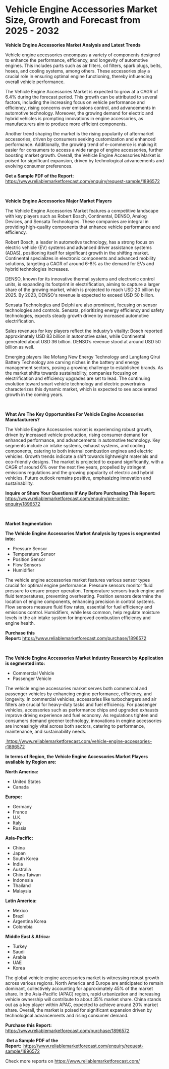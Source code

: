 <p><h1>Vehicle Engine Accessories Market Size, Growth and Forecast from 2025 - 2032</h1></p><p><strong>Vehicle Engine Accessories Market Analysis and Latest Trends</strong></p>
<p><p>Vehicle engine accessories encompass a variety of components designed to enhance the performance, efficiency, and longevity of automotive engines. This includes parts such as air filters, oil filters, spark plugs, belts, hoses, and cooling systems, among others. These accessories play a crucial role in ensuring optimal engine functioning, thereby influencing overall vehicle performance.</p><p>The Vehicle Engine Accessories Market is expected to grow at a CAGR of 6.4% during the forecast period. This growth can be attributed to several factors, including the increasing focus on vehicle performance and efficiency, rising concerns over emissions control, and advancements in automotive technology. Moreover, the growing demand for electric and hybrid vehicles is prompting innovations in engine accessories, as manufacturers aim to produce more efficient components.</p><p>Another trend shaping the market is the rising popularity of aftermarket accessories, driven by consumers seeking customization and enhanced performance. Additionally, the growing trend of e-commerce is making it easier for consumers to access a wide range of engine accessories, further boosting market growth. Overall, the Vehicle Engine Accessories Market is poised for significant expansion, driven by technological advancements and evolving consumer preferences.</p></p>
<p><strong>Get a Sample PDF of the Report:&nbsp;</strong> <a href="https://www.reliablemarketforecast.com/enquiry/request-sample/1896572?utm_campaign=2195&utm_medium=2&utm_source=Github&utm_content=ia&utm_term=13022025&utm_id=vehicle-engine-accessories">https://www.reliablemarketforecast.com/enquiry/request-sample/1896572</a></p>
<p>&nbsp;</p>
<p><strong>Vehicle Engine Accessories Major Market Players</strong></p>
<p><p>The Vehicle Engine Accessories Market features a competitive landscape with key players such as Robert Bosch, Continental, DENSO, Analog Devices, and Sensata Technologies. These companies are integral in providing high-quality components that enhance vehicle performance and efficiency.</p><p>Robert Bosch, a leader in automotive technology, has a strong focus on electric vehicle (EV) systems and advanced driver assistance systems (ADAS), positioning itself for significant growth in the shifting market. Continental specializes in electronic components and advanced mobility solutions, targeting a CAGR of around 6-8% as the demand for EVs and hybrid technologies increases.</p><p>DENSO, known for its innovative thermal systems and electronic control units, is expanding its footprint in electrification, aiming to capture a larger share of the growing market, which is projected to reach USD 20 billion by 2025. By 2023, DENSO's revenue is expected to exceed USD 50 billion.</p><p>Sensata Technologies and Delphi are also prominent, focusing on sensor technologies and controls. Sensata, prioritizing energy efficiency and safety technologies, expects steady growth driven by increased automotive electrification.</p><p>Sales revenues for key players reflect the industry’s vitality: Bosch reported approximately USD 83 billion in automotive sales, while Continental generated about USD 36 billion. DENSO’s revenue stood at around USD 50 billion as well. </p><p>Emerging players like Mofang New Energy Technology and Langfang Qirui Battery Technology are carving niches in the battery and energy management sectors, posing a growing challenge to established brands. As the market shifts towards sustainability, companies focusing on electrification and efficiency upgrades are set to lead. The continuing evolution toward smart vehicle technology and electric powertrains characterizes this dynamic market, which is expected to see accelerated growth in the coming years.</p></p>
<p>&nbsp;</p>
<p><strong>What Are The Key Opportunities For Vehicle Engine Accessories Manufacturers?</strong></p>
<p><p>The Vehicle Engine Accessories market is experiencing robust growth, driven by increased vehicle production, rising consumer demand for enhanced performance, and advancements in automotive technology. Key segments include air intake systems, exhaust systems, and cooling components, catering to both internal combustion engines and electric vehicles. Growth trends indicate a shift towards lightweight materials and eco-friendly designs. The market is projected to expand significantly, with a CAGR of around 6% over the next five years, propelled by stringent emissions regulations and the growing popularity of electric and hybrid vehicles. Future outlook remains positive, emphasizing innovation and sustainability.</p></p>
<p><strong>Inquire or Share Your Questions If Any Before Purchasing This Report:</strong> <a href="https://www.reliablemarketforecast.com/enquiry/pre-order-enquiry/1896572?utm_campaign=2195&utm_medium=2&utm_source=Github&utm_content=ia&utm_term=13022025&utm_id=vehicle-engine-accessories">https://www.reliablemarketforecast.com/enquiry/pre-order-enquiry/1896572</a></p>
<p>&nbsp;</p>
<p><strong>Market Segmentation</strong></p>
<p><strong>The Vehicle Engine Accessories Market Analysis by types is segmented into:</strong></p>
<p><ul><li>Pressure Sensor</li><li>Temperature Sensor</li><li>Position Sensor</li><li>Flow Sensors</li><li>Humidifier</li></ul></p>
<p><p>The vehicle engine accessories market features various sensor types crucial for optimal engine performance. Pressure sensors monitor fluid pressure to ensure proper operation. Temperature sensors track engine and fluid temperatures, preventing overheating. Position sensors determine the location of engine components, enhancing precision in control systems. Flow sensors measure fluid flow rates, essential for fuel efficiency and emissions control. Humidifiers, while less common, help regulate moisture levels in the air intake system for improved combustion efficiency and engine health.</p></p>
<p><strong>Purchase this Report:&nbsp;</strong><a href="https://www.reliablemarketforecast.com/purchase/1896572?utm_campaign=2195&utm_medium=2&utm_source=Github&utm_content=ia&utm_term=13022025&utm_id=vehicle-engine-accessories">https://www.reliablemarketforecast.com/purchase/1896572</a></p>
<p>&nbsp;</p>
<p><strong>The Vehicle Engine Accessories Market Industry Research by Application is segmented into:</strong></p>
<p><ul><li>Commercial Vehicle</li><li>Passenger Vehicle</li></ul></p>
<p><p>The vehicle engine accessories market serves both commercial and passenger vehicles by enhancing engine performance, efficiency, and longevity. In commercial vehicles, accessories like turbochargers and air filters are crucial for heavy-duty tasks and fuel efficiency. For passenger vehicles, accessories such as performance chips and upgraded exhausts improve driving experience and fuel economy. As regulations tighten and consumers demand greener technology, innovations in engine accessories are increasingly vital across both sectors, catering to performance, maintenance, and sustainability needs.</p></p>
<p><a href="https://www.reliablemarketforecast.com/vehicle-engine-accessories-r1896572?utm_campaign=2195&utm_medium=2&utm_source=Github&utm_content=ia&utm_term=13022025&utm_id=vehicle-engine-accessories">&nbsp;https://www.reliablemarketforecast.com/vehicle-engine-accessories-r1896572</a></p>
<p><strong>In terms of Region, the Vehicle Engine Accessories Market Players available by Region are:</strong></p>
<p>
    <p> <strong> North America: </strong>
        <ul>
            <li>United States</li>
            <li>Canada</li>
        </ul>
        </p> 
    <p> <strong> Europe: </strong>
        <ul>
            <li>Germany</li>
            <li>France</li>
            <li>U.K.</li>
            <li>Italy</li>
            <li>Russia</li>
        </ul>
        </p> 
    <p> <strong> Asia-Pacific: </strong>
        <ul>
            <li>China</li>
            <li>Japan</li>
            <li>South Korea</li>
            <li>India</li>
            <li>Australia</li>
            <li>China Taiwan</li>
            <li>Indonesia</li>
            <li>Thailand</li>
            <li>Malaysia</li>
        </ul>
        </p> 
    <p> <strong> Latin America: </strong>
        <ul>
            <li>Mexico</li>
            <li>Brazil</li>
            <li>Argentina Korea</li>
            <li>Colombia</li>
        </ul>
        </p> 
    <p> <strong> Middle East & Africa: </strong>
        <ul>
            <li>Turkey</li>
            <li>Saudi</li>
            <li>Arabia</li>
            <li>UAE</li>
            <li>Korea</li>
        </ul>
    </p>
    </p>
<p><p>The global vehicle engine accessories market is witnessing robust growth across various regions. North America and Europe are anticipated to remain dominant, collectively accounting for approximately 45% of the market share. In the Asia-Pacific (APAC) region, rapid urbanization and increasing vehicle ownership will contribute to about 35% market share. China stands out as a key player within APAC, expected to achieve around 20% market share. Overall, the market is poised for significant expansion driven by technological advancements and rising consumer demand.</p></p>
<p><strong>Purchase this Report: </strong><a href="https://www.reliablemarketforecast.com/purchase/1896572?utm_campaign=2195&utm_medium=2&utm_source=Github&utm_content=ia&utm_term=13022025&utm_id=vehicle-engine-accessories">https://www.reliablemarketforecast.com/purchase/1896572</a></p>
<p>&nbsp;<strong>Get a Sample PDF of the Report:&nbsp;&nbsp;</strong><a href="https://www.reliablemarketforecast.com/enquiry/request-sample/1896572?utm_campaign=2195&utm_medium=2&utm_source=Github&utm_content=ia&utm_term=13022025&utm_id=vehicle-engine-accessories">https://www.reliablemarketforecast.com/enquiry/request-sample/1896572</a></p>
<p><strong></strong></p>
<p>Check more reports on <a href="https://www.reliablemarketforecast.com/?utm_campaign=2195&utm_medium=2&utm_source=Github&utm_content=ia&utm_term=13022025&utm_id=vehicle-engine-accessories">https://www.reliablemarketforecast.com/</a></p>